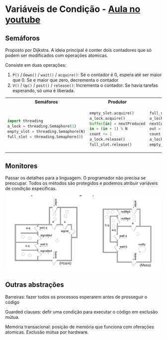 # Variáveis de Condição - [Aula no youtube](https://www.youtube.com/watch?v=F65DwhKrtB8&feature=youtu.be)

## Semáforos

Proposto por Dijkstra. A ideia principal é conter dois contadores que só podem ser modificados com operações atomicas.

Consiste em duas operações:
1. `P()` / `Down()` / `wait()` / `acquire()`: Se o contador é 0, espera até ser maior que 0. Se e maior que zero, decrementa o contador
2. `V()` / `Up()` / `post()` / `release()`: Incrementa o contador. Se havia tarefas esperando, só uma é liberada.

<table>
<tr>
<th>Semáforos</th>
<th>Produtor</th>
<th>Consumidor</th>
</tr>
<tr>
<td>

```python
import threading
a_lock = threading.Semaphore(1)
empty_slot = threading.Semaphore(N)
full_slot = threading.Semaphore(0)
```

</td>
<td>

```python
empty_slot.acquire()
a_lock.acquire()
buffer[in] = nextProduced
in = (in + 1) % N
count += 1
a_lock.release()
full_slot.release()
```

</td>
<td>

```python
full_slot.acquire()
a_lock.acquire()
nextConsumed = buffer[out]
out = (out + 1) % N
count -= 1
a_lock.release()
empty_slot.release()
```

</td>

</tr>

</table>


## Monitores

Passar os detalhes para a linguagem. O programador não precisa se preocupar. Todos os métodos são protegidos e podemos atribuir variáveis de condição específicas.

<img src="imgs/monitores.png">

## Outras abstrações

Barreiras: fazer todos os processos esperarem antes de prosseguir o código

Guarded clauses: defir uma condição para executar o código em exclusão mútua.

Memória transacional: posição de memória que funciona com oferações atomicas. Exclusão mútua por hardware.